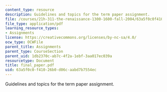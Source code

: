 ```yaml
---
content_type: resource
description: Guidelines and topics for the term paper assignment.
file: /courses/21h-311-the-renaissance-1300-1600-fall-2004/63a5f0c0f41026b0d06caabd7b7554ec_final_paper.pdf
file_type: application/pdf
learning_resource_types:
- Assignments
license: https://creativecommons.org/licenses/by-nc-sa/4.0/
ocw_type: OCWFile
parent_title: Assignments
parent_type: CourseSection
parent_uid: 1db2370c-ab7c-4f2a-1ebf-3aa017ec039a
resourcetype: Document
title: final_paper.pdf
uid: 63a5f0c0-f410-26b0-d06c-aabd7b7554ec
---
```

Guidelines and topics for the term paper assignment.
